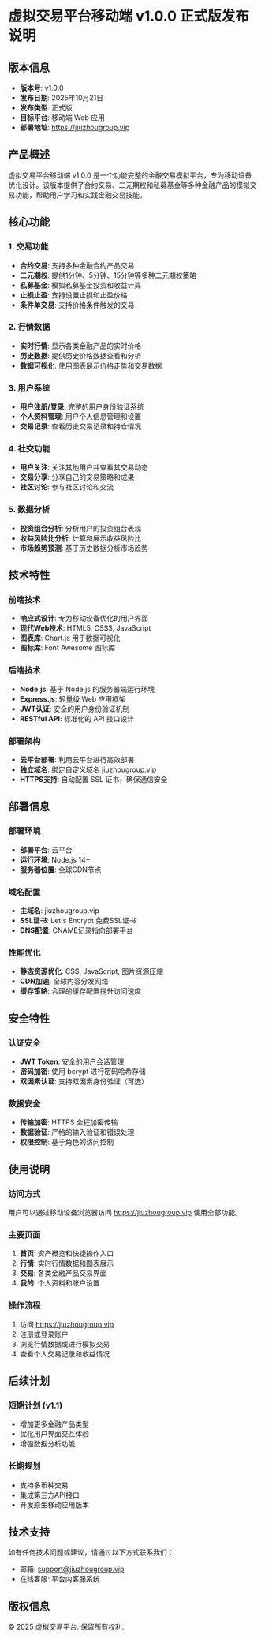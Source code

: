 # 虚拟交易平台移动端 v1.0.0 正式版发布说明

## 版本信息

- **版本号**: v1.0.0
- **发布日期**: 2025年10月21日
- **发布类型**: 正式版
- **目标平台**: 移动端 Web 应用
- **部署地址**: https://jiuzhougroup.vip

## 产品概述

虚拟交易平台移动端 v1.0.0 是一个功能完整的金融交易模拟平台，专为移动设备优化设计。该版本提供了合约交易、二元期权和私募基金等多种金融产品的模拟交易功能，帮助用户学习和实践金融交易技能。

## 核心功能

### 1. 交易功能
- **合约交易**: 支持多种金融合约产品交易
- **二元期权**: 提供1分钟、5分钟、15分钟等多种二元期权策略
- **私募基金**: 模拟私募基金投资和收益计算
- **止损止盈**: 支持设置止损和止盈价格
- **条件单交易**: 支持价格条件触发的交易

### 2. 行情数据
- **实时行情**: 显示各类金融产品的实时价格
- **历史数据**: 提供历史价格数据查看和分析
- **数据可视化**: 使用图表展示价格走势和交易数据

### 3. 用户系统
- **用户注册/登录**: 完整的用户身份验证系统
- **个人资料管理**: 用户个人信息管理和设置
- **交易记录**: 查看历史交易记录和持仓情况

### 4. 社交功能
- **用户关注**: 关注其他用户并查看其交易动态
- **交易分享**: 分享自己的交易策略和成果
- **社区讨论**: 参与社区讨论和交流

### 5. 数据分析
- **投资组合分析**: 分析用户的投资组合表现
- **收益风险比分析**: 计算和展示收益风险比
- **市场趋势预测**: 基于历史数据分析市场趋势

## 技术特性

### 前端技术
- **响应式设计**: 专为移动设备优化的用户界面
- **现代Web技术**: HTML5, CSS3, JavaScript
- **图表库**: Chart.js 用于数据可视化
- **图标库**: Font Awesome 图标库

### 后端技术
- **Node.js**: 基于 Node.js 的服务器端运行环境
- **Express.js**: 轻量级 Web 应用框架
- **JWT认证**: 安全的用户身份验证机制
- **RESTful API**: 标准化的 API 接口设计

### 部署架构
- **云平台部署**: 利用云平台进行高效部署
- **独立域名**: 绑定自定义域名 jiuzhougroup.vip
- **HTTPS支持**: 自动配置 SSL 证书，确保通信安全

## 部署信息

### 部署环境
- **部署平台**: 云平台
- **运行环境**: Node.js 14+
- **服务器位置**: 全球CDN节点

### 域名配置
- **主域名**: jiuzhougroup.vip
- **SSL证书**: Let's Encrypt 免费SSL证书
- **DNS配置**: CNAME记录指向部署平台

### 性能优化
- **静态资源优化**: CSS, JavaScript, 图片资源压缩
- **CDN加速**: 全球内容分发网络
- **缓存策略**: 合理的缓存配置提升访问速度

## 安全特性

### 认证安全
- **JWT Token**: 安全的用户会话管理
- **密码加密**: 使用 bcrypt 进行密码哈希存储
- **双因素认证**: 支持双因素身份验证（可选）

### 数据安全
- **传输加密**: HTTPS 全程加密传输
- **数据验证**: 严格的输入验证和错误处理
- **权限控制**: 基于角色的访问控制

## 使用说明

### 访问方式
用户可以通过移动设备浏览器访问 https://jiuzhougroup.vip 使用全部功能。

### 主要页面
1. **首页**: 资产概览和快捷操作入口
2. **行情**: 实时行情数据和图表展示
3. **交易**: 各类金融产品交易界面
4. **我的**: 个人资料和账户设置

### 操作流程
1. 访问 https://jiuzhougroup.vip
2. 注册或登录账户
3. 浏览行情数据或进行模拟交易
4. 查看个人交易记录和收益情况

## 后续计划

### 短期计划 (v1.1)
- 增加更多金融产品类型
- 优化用户界面交互体验
- 增强数据分析功能

### 长期规划
- 支持多币种交易
- 集成第三方API接口
- 开发原生移动应用版本

## 技术支持

如有任何技术问题或建议，请通过以下方式联系我们：
- 邮箱: support@jiuzhougroup.vip
- 在线客服: 平台内客服系统

## 版权信息

© 2025 虚拟交易平台. 保留所有权利.